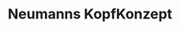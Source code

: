 ---
title: "Neumanns KopfKonzept"
url: /buchholz-in-der-nordheide/neumanns-kopfkonzept/
shop: Friseur
---